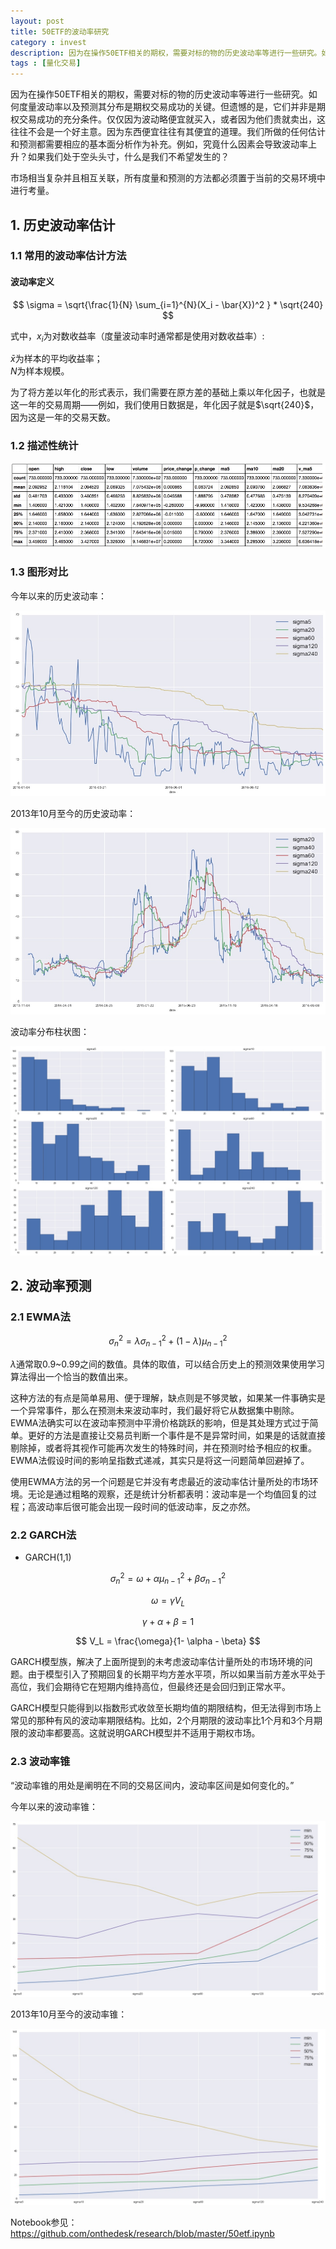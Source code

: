 ```yaml
---
layout: post
title: 50ETF的波动率研究
category : invest
description: 因为在操作50ETF相关的期权，需要对标的物的历史波动率等进行一些研究。如何度量波动率以及预测其分布是期权交易成功的关键。但遗憾的是，它们并非是期权交易成功的充分条件。仅仅因为波动略便宜就买入，或者因为他们贵就卖出，这往往不会是一个好主意。因为东西便宜往往有其便宜的道理。我们所做的任何估计和预测都需要相应的基本面分析作为补充。例如，究竟什么因素会导致波动率上升？如果我们处于空头头寸，什么是我们不希望发生的？
tags : [量化交易]
---
```


因为在操作50ETF相关的期权，需要对标的物的历史波动率等进行一些研究。如何度量波动率以及预测其分布是期权交易成功的关键。但遗憾的是，它们并非是期权交易成功的充分条件。仅仅因为波动略便宜就买入，或者因为他们贵就卖出，这往往不会是一个好主意。因为东西便宜往往有其便宜的道理。我们所做的任何估计和预测都需要相应的基本面分析作为补充。例如，究竟什么因素会导致波动率上升？如果我们处于空头头寸，什么是我们不希望发生的？

市场相当复杂并且相互关联，所有度量和预测的方法都必须置于当前的交易环境中进行考量。

## 1. 历史波动率估计


### 1.1 常用的波动率估计方法

#### 波动率定义


$$ \sigma = \sqrt{\frac{1}{N} \sum_{i=1}^{N}(X_i - \bar{X})^2 } * \sqrt{240} $$

式中，$x_i$为对数收益率（度量波动率时通常都是使用对数收益率）:

$\bar{x}$为样本的平均收益率；  
$N$为样本规模。  
    
    
为了将方差以年化的形式表示，我们需要在原方差的基础上乘以年化因子，也就是这一年的交易周期——例如，我们使用日数据是，年化因子就是$\sqrt{240}$，因为这是一年的交易天数。

### 1.2 描述性统计

![](/assets/images/post/2016/14779097249964.jpg)


### 1.3 图形对比

今年以来的历史波动率：

![](/assets/images/post/2016/14779097445724.jpg)

2013年10月至今的历史波动率：  

![](/assets/images/post/2016/14779098091713.jpg)

波动率分布柱状图：

![](/assets/images/post/2016/14779098327579.jpg)

## 2. 波动率预测

###  2.1 EWMA法

$$ \sigma^2_n = \lambda \sigma^2_{n-1} + (1 - \lambda)\mu^2_{n-1}  $$

$\lambda$通常取0.9~0.99之间的数值。具体的取值，可以结合历史上的预测效果使用学习算法得出一个恰当的数值出来。

这种方法的有点是简单易用、便于理解，缺点则是不够灵敏，如果某一件事确实是一个异常事件，那么在预测未来波动率时，我们最好将它从数据集中剔除。EWMA法确实可以在波动率预测中平滑价格跳跃的影响，但是其处理方式过于简单。更好的方法是直接让交易员判断一个事件是不是异常时间，如果是的话就直接剔除掉，或者将其视作可能再次发生的特殊时间，并在预测时给予相应的权重。EWMA法假设时间的影响呈指数式递减，其实只是将这一问题简单回避掉了。

使用EWMA方法的另一个问题是它并没有考虑最近的波动率估计量所处的市场环境。无论是通过粗略的观察，还是统计分析都表明：波动率是一个均值回复的过程；高波动率后很可能会出现一段时间的低波动率，反之亦然。

### 2.2 GARCH法

* GARCH(1,1)    



 $$ \sigma^2_n = \omega + \alpha \mu^2_{n-1} + \beta \sigma^2_{n-1} $$
 
 $$ \omega = \gamma V_L $$
 
 $$ \gamma + \alpha + \beta = 1  $$ 
 
 $$ V_L = \frac{\omega}{1- \alpha - \beta} $$
 
 
 GARCH模型族，解决了上面所提到的未考虑波动率估计量所处的市场环境的问题。由于模型引入了预期回复的长期平均方差水平项，所以如果当前方差水平处于高位，我们会期待它在短期内维持高位，但最终还是会回归到正常水平。
 
 
 GARCH模型只能得到以指数形式收敛至长期均值的期限结构，但无法得到市场上常见的那种有风的波动率期限结构。比如，2个月期限的波动率比1个月和3个月期限的波动率都要高。这就说明GARCH模型并不适用于期权市场。
 
 
### 2.3 波动率锥

“波动率锥的用处是阐明在不同的交易区间内，波动率区间是如何变化的。”


今年以来的波动率锥：

![](/assets/images/post/2016/14779098896339.jpg)


2013年10月至今的波动率锥：

![](/assets/images/post/2016/14779099012974.jpg)


Notebook参见：https://github.com/onthedesk/research/blob/master/50etf.ipynb



